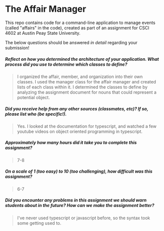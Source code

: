# The Affair Manager

This repo contains code for a command-line application to manage events (called "affairs" in the code), created as part of an assignment for CSCI 4602 at Austin Peay State University.

The below questions should be answered _in detail_ regarding your submission!

##### Reflect on how you determined the architecture of your application. What process did you use to determine which classes to define? #####
> I organized the affair, member, and organization into their own classes. I used the manager class for the affair manager and created lists of each class within it. I determined the classes to define by analyzing the assignment document for nouns that could represent a potential object.


##### Did you receive help from any other sources (classmates, etc)? If so, please list who (be specific!). #####
> Yes. I looked at the documentation for typescript, and watched a few youtube videos on object oriented programming in typescript.


##### Approximately how many hours did it take you to complete this assignment? #####
> 7-8


##### On a scale of 1 (too easy) to 10 (too challenging), how difficult was this assignment? #####
> 6-7


##### Did you encounter any problems in this assignment we should warn students about in the future? How can we make the assignment better? #####
> I've never used typescript or javascript before, so the syntax took some getting used to.

